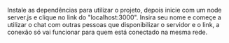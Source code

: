 Instale as dependências para utilizar o projeto, depois inicie com um node server.js e clique no link do "localhost:3000". 
Insira seu nome e começe a utilizar o chat com outras pessoas que disponibilizar o servidor e o link, a conexão só vai funcionar para quem está conectado na mesma rede.
